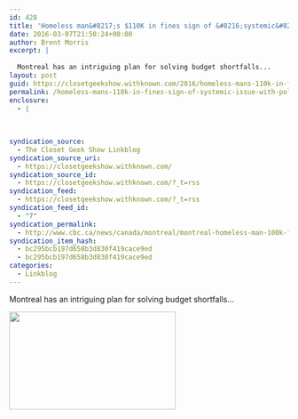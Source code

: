 ```yaml
---
id: 428
title: 'Homeless man&#8217;s $110K in fines sign of &#8216;systemic&#8217; issue with police, advocate says &#8211; Montreal &#8211; CBC News'
date: 2016-03-07T21:50:24+00:00
author: Brent Morris
excerpt: |
  
  Montreal has an intriguing plan for solving budget shortfalls...
layout: post
guid: https://closetgeekshow.withknown.com/2016/homeless-mans-110k-in-fines-sign-of-systemic-issue-with
permalink: /homeless-mans-110k-in-fines-sign-of-systemic-issue-with-police-advocate-says-montreal-cbc-news/
enclosure:
  - |
    
    
    
syndication_source:
  - The Closet Geek Show Linkblog
syndication_source_uri:
  - https://closetgeekshow.withknown.com/
syndication_source_id:
  - https://closetgeekshow.withknown.com/?_t=rss
syndication_feed:
  - https://closetgeekshow.withknown.com/?_t=rss
syndication_feed_id:
  - "7"
syndication_permalink:
  - http://www.cbc.ca/news/canada/montreal/montreal-homeless-man-100k-fines-1.3473707
syndication_item_hash:
  - bc295bcb197d658b3d830f419cace9ed
  - bc295bcb197d658b3d830f419cace9ed
categories:
  - Linkblog
---
```

<div class="known-bookmark">
  <p>
    Montreal has an intriguing plan for solving budget shortfalls&#8230;
  </p>
  
  <p>
    <img src="http://i.imgur.com/zMEqX5m.jpg" alt="" width="300" height="176" />
  </p>
</div>